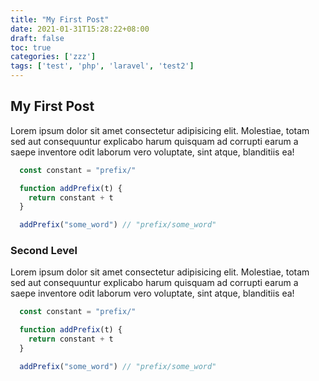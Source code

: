 ```yaml
---
title: "My First Post"
date: 2021-01-31T15:28:22+08:00
draft: false
toc: true
categories: ['zzz']
tags: ['test', 'php', 'laravel', 'test2']
---
```


## My First Post

Lorem ipsum dolor sit amet consectetur adipisicing elit. Molestiae, totam sed aut consequuntur explicabo harum quisquam ad corrupti earum a saepe inventore odit laborum vero voluptate, sint atque, blanditiis ea!

``` js
  const constant = "prefix/"

  function addPrefix(t) {
    return constant + t
  }

  addPrefix("some_word") // "prefix/some_word"
```

### Second Level

Lorem ipsum dolor sit amet consectetur adipisicing elit. Molestiae, totam sed aut consequuntur explicabo harum quisquam ad corrupti earum a saepe inventore odit laborum vero voluptate, sint atque, blanditiis ea!

``` js
  const constant = "prefix/"

  function addPrefix(t) {
    return constant + t
  }

  addPrefix("some_word") // "prefix/some_word"
```